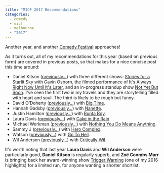 ```yaml
---
title: "MICF 2017 Recommendations"
categories:
  - comedy
  - micf
  - melbourne
  - "2017"
---
```


Another year, and another [Comedy Festival](https://www.comedyfestival.com.au/2017) approaches!

As it turns out, all of my recommendations for this year (based on previous form) are covered in previous posts, so that makes for a nice concise post this time around:

* Daniel Kitson ([previously…](http://freelancing-gods.com/2012/02/18/the-ballad-of-roger-and-grace.html)) with three different shows: [Stories for a Starlit Sky](https://www.artscentremelbourne.com.au/whats-on/2017/comedy-cabaret/daniel-kitson-and-gavin-osborn) with Gavin Osborn, the filmed performance of [It's Always Right Now Until It's Later](https://www.artscentremelbourne.com.au/whats-on/2017/comedy-cabaret/daniel-kitson-on-film), and an in-progress standup show [Not Yet But Soon](https://www.artscentremelbourne.com.au/whats-on/2017/comedy-cabaret/daniel-kitson-not-yet-but-soon). I've seen the first two in my travels and they are storytelling filled with heart and soul. The third is likely to be rough but funny.
* David O’Doherty ([previously…](/2014/03/24/micf-2014-recommendations.html)) with [Big Time](https://www.comedyfestival.com.au/2017/shows/david-o-doherty).
* Hannah Gadsby ([previously…](/2014/03/24/micf-2014-recommendations.html)) with [Nanette](https://www.comedyfestival.com.au/2017/shows/hannah-gadsby-nanette).
* Justin Hamilton ([previously…](/2014/03/24/micf-2014-recommendations.html)) with [Bunta Boy](https://www.comedyfestival.com.au/2017/shows/justin-hamilton-bunta-boy).
* Laura Davis ([previously…](/2016/02/27/micf-2016.html#laura-davis)) with [Cake in the Rain](https://www.comedyfestival.com.au/2017/shows/laura-davis).
* Michael Workman ([previously…](/2014/03/24/micf-2014-recommendations.html)) with [Nothing You Do Means Anything](https://www.comedyfestival.com.au/2017/shows/michael-workman-nothing-you-do-means-anything).
* Sammy J ([previously…](/2014/03/24/micf-2014-recommendations.html)) with [Hero Complex](https://www.comedyfestival.com.au/2017/shows/hero-complex).
* Watson ([previously…](/2016/02/27/micf-2016.html#watson)) with [Go To Hell](https://www.comedyfestival.com.au/2017/shows/go-to-hell).
* Wil Anderson ([previously…](/2014/03/24/micf-2014-recommendations.html)) with [Critically Wil](https://www.comedyfestival.com.au/2017/shows/wil-anderson-critically-wil).

It's worth noting that last year **Laura Davis** and **Wil Anderson** were particularly good, **Daniel Kitson** is regularly superb, and **Zoë Coombs Marr** is bringing back her award-winning show [Trigger Warning](https://www.comedyfestival.com.au/2017/shows/zoe-coombs-marr) (one of my 2016 highlights) for a limited run, for anyone wanting a shorter shortlist.
